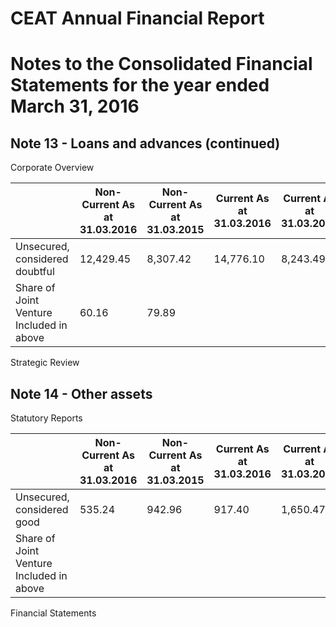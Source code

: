 # CEAT Annual Financial Report

# Notes to the Consolidated Financial Statements for the year ended March 31, 2016

## Note 13 - Loans and advances (continued)

Corporate Overview

| |Non-Current As at 31.03.2016|Non-Current As at 31.03.2015|Current As at 31.03.2016|Current As at 31.03.2015|
|---|---|---|---|---|
|Unsecured, considered doubtful|12,429.45|8,307.42|14,776.10|8,243.49|
|Share of Joint Venture Included in above|60.16|79.89| | |

Strategic Review

## Note 14 - Other assets

Statutory Reports

| |Non-Current As at 31.03.2016|Non-Current As at 31.03.2015|Current As at 31.03.2016|Current As at 31.03.2015|
|---|---|---|---|---|
|Unsecured, considered good|535.24|942.96|917.40|1,650.47|
|Share of Joint Venture Included in above| | | | |

Financial Statements